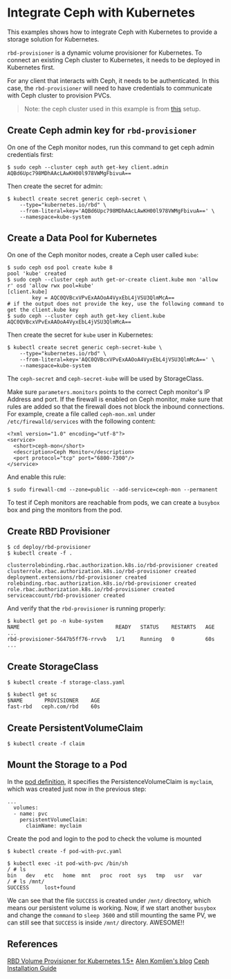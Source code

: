 # Integrate Ceph with Kubernetes

This examples shows how to integrate Ceph with Kubernetes to provide a storage solution for Kubernetes.

`rbd-provisioner` is a dynamic volume provisioner for Kubernetes. To connect an existing Ceph cluster to Kubernetes, it needs to be deployed in Kubernetes first.

For any client that interacts with Ceph, it needs to be authenticated. In this case, the `rbd-provisioner` will need to have credentials to communicate with Ceph cluster to provision PVCs.

> Note: the ceph cluster used in this example is from [this](https://github.com/shawnsong/ceph-handbook) setup.

## Create Ceph admin key for `rbd-provisioner`

On one of the Ceph monitor nodes, run this command to get ceph admin credentials first:
```shell
$ sudo ceph --cluster ceph auth get-key client.admin
AQBd6Upc798MDhAAcLAwKH00l978VWMgFbivuA==
```

Then create the secret for admin:
```shell
$ kubectl create secret generic ceph-secret \
    --type="kubernetes.io/rbd" \
    --from-literal=key='AQBd6Upc798MDhAAcLAwKH00l978VWMgFbivuA==' \
    --namespace=kube-system
```

## Create a Data Pool for Kubernetes

On one of the Ceph monitor nodes, create a Ceph user called `kube`:

```shell
$ sudo ceph osd pool create kube 8
pool 'kube' created
$ sudo ceph --cluster ceph auth get-or-create client.kube mon 'allow r' osd 'allow rwx pool=kube'
[client.kube]
        key = AQC0QVBcxVPvExAAOoA4VyxEbL4jVSU3QlmMcA==
# if the output does not provide the key, use the following command to get the client.kube key
$ sudo ceph --cluster ceph auth get-key client.kube
AQC0QVBcxVPvExAAOoA4VyxEbL4jVSU3QlmMcA==
```

Then create the secret for `kube` user in Kubernetes:
```shell
$ kubectl create secret generic ceph-secret-kube \
    --type="kubernetes.io/rbd" \
    --from-literal=key='AQC0QVBcxVPvExAAOoA4VyxEbL4jVSU3QlmMcA==' \
    --namespace=kube-system
```

The `ceph-secret` and `ceph-secret-kube` will be used by StorageClass.

Make sure `parameters.monitors` points to the correct Ceph monitor's IP Address and port. If the firewall is enabled on Ceph monitor, make sure that rules are added so that the firewall does not block the inbound connections. For example, create a file called `ceph-mon.xml` under `/etc/firewalld/services` with the following content:

```shell
<?xml version="1.0" encoding="utf-8"?>
<service>
  <short>ceph-mon</short>
  <description>Ceph Monitor</description>
  <port protocol="tcp" port="6800-7300"/>
</service>
```

And enable this rule:
```shell
$ sudo firewall-cmd --zone=public --add-service=ceph-mon --permanent
```

To test if Ceph monitors are reachable from pods, we can create a `busybox` box and ping the monitors from the pod.

## Create RBD Provisioner
```shell
$ cd deploy/rbd-provisioner
$ kubectl create -f .

clusterrolebinding.rbac.authorization.k8s.io/rbd-provisioner created
clusterrole.rbac.authorization.k8s.io/rbd-provisioner created
deployment.extensions/rbd-provisioner created
rolebinding.rbac.authorization.k8s.io/rbd-provisioner created
role.rbac.authorization.k8s.io/rbd-provisioner created
serviceaccount/rbd-provisioner created
```

And verify that the `rbd-provisioner` is running properly:
```shell
$ kubectl get po -n kube-system
NAME                               READY   STATUS    RESTARTS   AGE
...
rbd-provisioner-5647b5ff76-rrvvb   1/1     Running   0          60s
...
```

## Create StorageClass

```shell
$ kubectl create -f storage-class.yaml

$ kubectl get sc
$NAME       PROVISIONER    AGE
fast-rbd   ceph.com/rbd    60s
```

## Create PersistentVolumeClaim

```shell
$ kubectl create -f claim
```

## Mount the Storage to a Pod

In the [pod definition](./pod-with-pvc.yaml), it specifies the PersistenceVolumeClaim is `myclaim`, which was created just now in the previous step:
```shell
...
  volumes:
  - name: pvc
    persistentVolumeClaim:
      claimName: myclaim
```

Create the pod and login to the pod to check the volume is mounted
```shell
$ kubectl create -f pod-with-pvc.yaml

$ kubectl exec -it pod-with-pvc /bin/sh
/ # ls
bin   dev   etc   home  mnt   proc  root  sys   tmp   usr   var
/ # ls /mnt/
SUCCESS     lost+found
```

We can see that the file `SUCCESS` is created under `/mnt/` directory, which means our persistent volume is working. Now, if we start another `busybox` and change the `command` to `sleep 3600` and still mounting the same PV, we can still see that `SUCCESS` is inside `/mnt/` directory. AWESOME!!


## References
[RBD Volume Provisioner for Kubernetes 1.5+](https://github.com/kubernetes-incubator/external-storage/tree/master/ceph/rbd)
[Alen Komljen's blog](https://akomljen.com/using-existing-ceph-cluster-for-kubernetes-persistent-storage/)
[Ceph Installation Guide](http://docs.ceph.com/docs/master/start/)